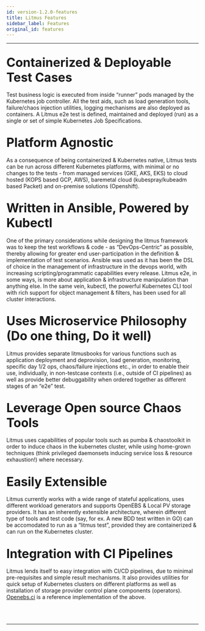 ```yaml
---
id: version-1.2.0-features
title: Litmus Features
sidebar_label: Features
original_id: features
---
```

------

## <font size="6">Containerized & Deployable Test Cases</font>

Test business logic is executed from inside “runner” pods managed by the Kubernetes 
job controller. All the test aids, such as load generation tools, failure/chaos 
injection utilities, logging mechanisms are also deployed as containers. A Litmus 
e2e test is defined, maintained and deployed (run) as a single or set of simple 
Kubernetes Job Specifications.

## <font size="6">Platform Agnostic</font>

As a consequence of being containerized & Kubernetes native, Litmus tests can be run 
across different Kubernetes platforms, with minimal or no changes to the tests - from 
managed services (GKE, AKS, EKS) to cloud hosted (KOPS based GCP, AWS), baremetal 
cloud (kubespray/kubeadm based Packet) and on-premise solutions (Openshift).

## <font size="6">Written in Ansible, Powered by Kubectl</font>

One of the primary considerations while designing the litmus framework was to keep 
the test workflows & code - as  “DevOps-Centric” as possible, thereby allowing for 
greater end user-participation in the definition & implementation of test scenarios. 
Ansible was used as it has been the DSL of choice in the management of infrastructure 
in the devops world, with increasing scripting/programmatic capabilities every release. 
Litmus e2e, in some ways, is more about application & infrastructure manipulation 
than anything else. In the same vein, kubectl, the powerful Kubernetes CLI tool with 
rich support for object management & filters, has been used for all cluster interactions.

## <font size="6">Uses Microservice Philosophy (Do one thing, Do it well)</font>

Litmus provides separate litmusbooks for various functions such as application deployment 
and deprovision, load generation, monitoring, specific day 1/2 ops, chaos/failure 
injections etc., in order to enable their use, individually, in non-testcase contexts 
(i.e., outside of CI pipelines) as well as provide better debuggability when ordered 
together as different stages of an “e2e” test. 

## <font size="6">Leverage Open source Chaos Tools</font>

Litmus uses capabilities of popular tools such as pumba & chaostoolkit in order to 
induce chaos in the kubernetes cluster, while using home-grown techniques 
(think privileged daemonsets inducing service loss & resource exhaustion!) where 
necessary.

## <font size="6">Easily Extensible</font>

Litmus currently works with a wide range of stateful applications, uses different 
workload generators and supports OpenEBS & Local PV storage providers. It has an 
inherently extensible architecture, wherein different type of tools and test code 
(say, for ex. A new BDD test written in GO) can be accomodated to run as a “litmus test”, 
provided they are containerized & can run on the Kubernetes cluster. 

## <font size="6">Integration with CI Pipelines</font>

Litmus lends itself to easy integration with CI/CD pipelines, due to minimal 
pre-requisites and simple result mechanisms. It also provides utilities for quick setup 
of Kubernetes clusters on different platforms as well as installation of storage provider 
control plane components (operators). [Openebs.ci](https://openebs.ci) is a reference 
implementation of the above. 



<br>

<br>

<hr>

<br>

<br>




<!-- Hotjar Tracking Code for https://docs.openebs.io -->

<script>
    (function(h,o,t,j,a,r){
        h.hj=h.hj||function(){(h.hj.q=h.hj.q||[]).push(arguments)};
        h._hjSettings={hjid:1239116,hjsv:6};
        a=o.getElementsByTagName('head')[0];
        r=o.createElement('script');r.async=1;
        r.src=t+h._hjSettings.hjid+j+h._hjSettings.hjsv;
        a.appendChild(r);
    })(window,document,'https://static.hotjar.com/c/hotjar-','.js?sv=');
</script>


<!-- Global site tag (gtag.js) - Google Analytics -->

<script async src="https://www.googletagmanager.com/gtag/js?id=UA-92076314-12"></script>
<script>
  window.dataLayer = window.dataLayer || [];
  function gtag(){dataLayer.push(arguments);}
  gtag('js', new Date());

  gtag('config', 'UA-92076314-12');
</script>
